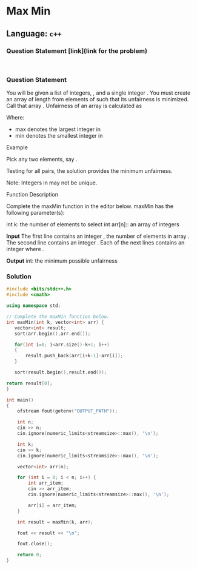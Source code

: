# Max Min

## Language: `c++`

### Question Statement [link](link for the problem)

&nbsp;

### **Question Statement**

You will be given a list of integers, , and a single integer . You must create an array of length from elements of such that its unfairness is minimized. Call that array . Unfairness of an array is calculated as

Where:

- max denotes the largest integer in
- min denotes the smallest integer in

Example

Pick any two elements, say .

Testing for all pairs, the solution provides the minimum unfairness.

Note: Integers in may not be unique.

Function Description

Complete the maxMin function in the editor below.
maxMin has the following parameter(s):

int k: the number of elements to select
int arr[n]:: an array of integers

**Input**
The first line contains an integer , the number of elements in array .
The second line contains an integer .
Each of the next lines contains an integer where .

**Output**
int: the minimum possible unfairness

### **Solution**

```cpp
#include <bits/stdc++.h>
#include <cmath>

using namespace std;

// Complete the maxMin function below.
int maxMin(int k, vector<int> arr) {
   vector<int> result;
   sort(arr.begin(),arr.end());

   for(int i=0; i<arr.size()-k+1; i++)
   {
       result.push_back(arr[i+k-1]-arr[i]);
   }

   sort(result.begin(),result.end());

return result[0];
}

int main()
{
    ofstream fout(getenv("OUTPUT_PATH"));

    int n;
    cin >> n;
    cin.ignore(numeric_limits<streamsize>::max(), '\n');

    int k;
    cin >> k;
    cin.ignore(numeric_limits<streamsize>::max(), '\n');

    vector<int> arr(n);

    for (int i = 0; i < n; i++) {
        int arr_item;
        cin >> arr_item;
        cin.ignore(numeric_limits<streamsize>::max(), '\n');

        arr[i] = arr_item;
    }

    int result = maxMin(k, arr);

    fout << result << "\n";

    fout.close();

    return 0;
}

```
